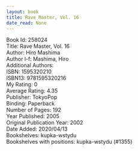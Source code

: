 ```yaml
---
layout: book
title: Rave Master, Vol. 16
date_read: None
---
```


Book Id: 258024<br />
Title: Rave Master, Vol. 16<br />
Author: Hiro Mashima<br />
Author l-f: Mashima, Hiro<br />
Additional Authors: <br />
ISBN: 1595320210<br />
ISBN13: 9781595320216<br />
My Rating: 0<br />
Average Rating: 4.35<br />
Publisher: TokyoPop<br />
Binding: Paperback<br />
Number of Pages: 192<br />
Year Published: 2005<br />
Original Publication Year: 2002<br />
Date Added: 2020/04/13<br />
Bookshelves: kupka-wstydu<br />
Bookshelves with positions: kupka-wstydu (#1355)<br />

